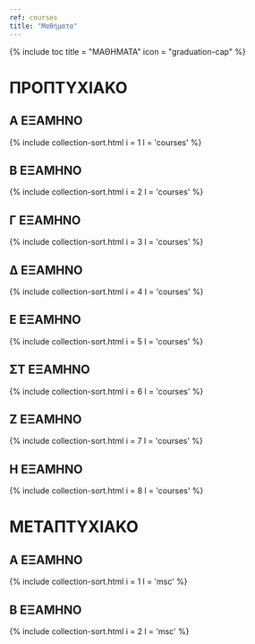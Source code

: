 ```yaml
---
ref: courses
title: "Μαθήματα"
---
```


{% include toc title = "ΜΑΘΗΜΑΤΑ" icon = "graduation-cap" %}

# ΠΡΟΠΤΥΧΙΑΚΟ

## A ΕΞΑΜΗΝΟ

{% include collection-sort.html i = 1 l = 'courses' %}

## Β ΕΞΑΜΗΝΟ

{% include collection-sort.html i = 2 l = 'courses' %}

## Γ ΕΞΑΜΗΝΟ

{% include collection-sort.html i = 3 l = 'courses' %}

## Δ ΕΞΑΜΗΝΟ

{% include collection-sort.html i = 4 l = 'courses' %}

## Ε ΕΞΑΜΗΝΟ

{% include collection-sort.html i = 5 l = 'courses' %}

## ΣΤ ΕΞΑΜΗΝΟ

{% include collection-sort.html i = 6 l = 'courses' %}

## Ζ ΕΞΑΜΗΝΟ

{% include collection-sort.html i = 7 l = 'courses' %}

## Η ΕΞΑΜΗΝΟ

{% include collection-sort.html i = 8 l = 'courses' %}

# ΜΕΤΑΠΤΥΧΙΑΚΟ

## A ΕΞΑΜΗΝΟ

{% include collection-sort.html i = 1 l = 'msc' %}

## Β ΕΞΑΜΗΝΟ

{% include collection-sort.html i = 2 l = 'msc' %}
